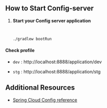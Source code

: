 ## How to Start Config-server

1. **Start your Config server application**

   ```bash


   ./gradlew bootRun

   ```

#### Check profile

* `dev` : http://localhost:8888/application/dev

* `stg` : http://localhost:8888/application/stg


## Additional Resources

- [Spring Cloud Config reference](https://docs.spring.io/spring-cloud-config/docs/current/reference/html/)

